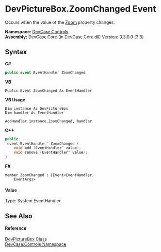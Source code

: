 # DevPictureBox.ZoomChanged Event
 

Occurs when the value of the <a href="P_DevCase_Controls_DevPictureBox_Zoom">Zoom</a> property changes.

**Namespace:**&nbsp;<a href="N_DevCase_Controls">DevCase.Controls</a><br />**Assembly:**&nbsp;DevCase.Core (in DevCase.Core.dll) Version: 3.3.0.0 (3.3)

## Syntax

**C#**<br />
``` C#
public event EventHandler ZoomChanged
```

**VB**<br />
``` VB
Public Event ZoomChanged As EventHandler
```

**VB Usage**<br />
``` VB Usage
Dim instance As DevPictureBox
Dim handler As EventHandler

AddHandler instance.ZoomChanged, handler

```

**C++**<br />
``` C++
public:
 event EventHandler^ ZoomChanged {
	void add (EventHandler^ value);
	void remove (EventHandler^ value);
}
```

**F#**<br />
``` F#
member ZoomChanged : IEvent<EventHandler,
    EventArgs>

```


#### Value
Type: System.EventHandler

## See Also


#### Reference
<a href="T_DevCase_Controls_DevPictureBox">DevPictureBox Class</a><br /><a href="N_DevCase_Controls">DevCase.Controls Namespace</a><br />